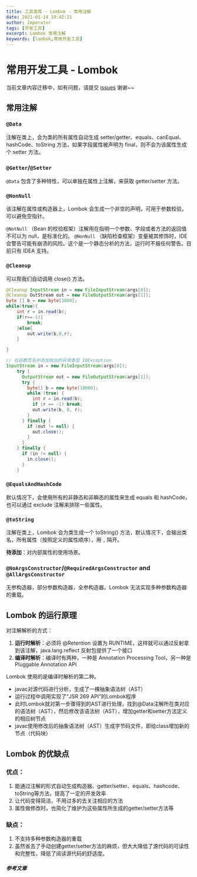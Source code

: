 ```yaml
---
title: 工具类库 - Lombok - 常用注解
date: 2021-01-14 19:42:21
author: Imperater
tags: [开发工具]
excerpt: Lombok 常用注解
keywords: [lombok,常用开发工具]
---
```



# 常用开发工具 - Lombok

当前文章内容迁移中，如有问题，请提交 [issues](https://github.com/Starrier/starrier.github.io/issues) 谢谢~~


## 常用注解

### `@Data`

注解在类上，会为类的所有属性自动生成 setter/getter、equals、canEqual、hashCode、toString 方法，如果字段属性被声明为 final，则不会为该属性生成个 setter 方法。

### `@Getter`/`@Setter`

`@Data` 包含了多种特性，可以单独在属性上注解，来获取 getter/setter 方法。

### `@NonNull`

该注解在属性或构造器上，Lombok 会生成一个非空的声明，可用于参数校验，可以避免空指针。

`@NotNull` （Bean 的校验框架）注解用在指明一个参数、字段或者方法的返回值不可以为 null，是标准化的。
`@NonNull` （缺陷检查框架）变量被其修饰时，IDE 会警告可能有崩溃的风险。这个是一个静态分析的方法，运行时不报任何警告。目前只有 IDEA 支持。

### `@Cleanup`

可以帮我们自动调用 close() 方法。

```java
@Cleanup InputStream in = new FileInputStream(args[0]);
@Cleanup OutStream out = new FileOutputStream(args[1]);
byte [] b = new byte[1000];
while(true){
    int r = in.read(b);
    if(r==-1){
        break;
    }else{
        out.write(b,0,r);
    }

}

// 在函数签名中添加抛出的异常类型 IOException
InputStream in = new FileInputStream(args[0]);
    try {
      OutputStream out = new FileOutputStream(args[1]);
      try {
        byte[] b = new byte[10000];
        while (true) {
          int r = in.read(b);
          if (r == -1) break;
          out.write(b, 0, r);
        }
      } finally {
        if (out != null) {
          out.close();
        }
      }
    } finally {
      if (in != null) {
        in.close();
      }
    }
```

### `@EqualsAndHashCode`

默认情况下，会使用所有的非静态和非瞬态的属性来生成 equals 和 hashCode，也可以通过 exclude 注解来排除一些属性。

### `@toString`

注解在类上，Lombok 会为类生成一个 toString() 方法，默认情况下，会输出类名，所有属性（按照定义的属性顺序），用 `,` 隔开。

**待添加**：对内部属性的使用场景。

### `@NoArgsConstructor`/`@RequiredArgsConstructor` and `@AllArgsConstructor`

无参构造器，部分参数构造器，全参构造器。Lombok 无法实现多种参数构造器的重载。

## Lombok 的运行原理

对注解解析的方式：

1. **运行时解析**：必须将 @Retention 设置为 RUNTIME，这样就可以通过反射拿到该注解，java.lang.reflect 反射包提供了一个接口
2. **编译时解析**：编译时有两种，一种是 Annotation Processing Tool，另一种是 Pluggable Annotation API

Lombok 使用的是编译时解析的第二种。

- javac对源代码进行分析，生成了一棵抽象语法树（AST）
- 运行过程中调用实现了“JSR 269 API”的Lombok程序
- 此时Lombok就对第一步骤得到的AST进行处理，找到@Data注解所在类对应的语法树（AST），然后修改该语法树（AST），增加getter和setter方法定义的相应树节点
- javac使用修改后的抽象语法树（AST）生成字节码文件，即给class增加新的节点（代码块）

## Lombok 的优缺点

### 优点：

 1. 能通过注解的形式自动生成构造器、getter/setter、equals、hashcode、toString等方法，提高了一定的开发效率
 2. 让代码变得简洁，不用过多的去关注相应的方法
 3. 属性做修改时，也简化了维护为这些属性所生成的getter/setter方法等

### 缺点：

1. 不支持多种参数构造器的重载
2. 虽然省去了手动创建getter/setter方法的麻烦，但大大降低了源代码的可读性和完整性，降低了阅读源代码的舒适度。

##### 参考文章
